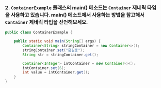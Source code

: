 ### 2. `ContainerExample` 클래스의 main() 메소드는 `Container` 제네릭 타입을 사용하고 있습니다. main() 메소드에서 사용하는 방법을 참고해서 `Container` 제네릭 타입을 선언해보세요.

```java
public class ContainerExample {

	public static void main(String[] args) {
		Container<String> stringContainer = new Container<>();
		stringContainer.set("홍길동");
		String str = stringContainer.get();

		Container<Integer> intContainer = new Container<>();
		intContainer.set(6);
		int value = intContainer.get();
	}
}
```